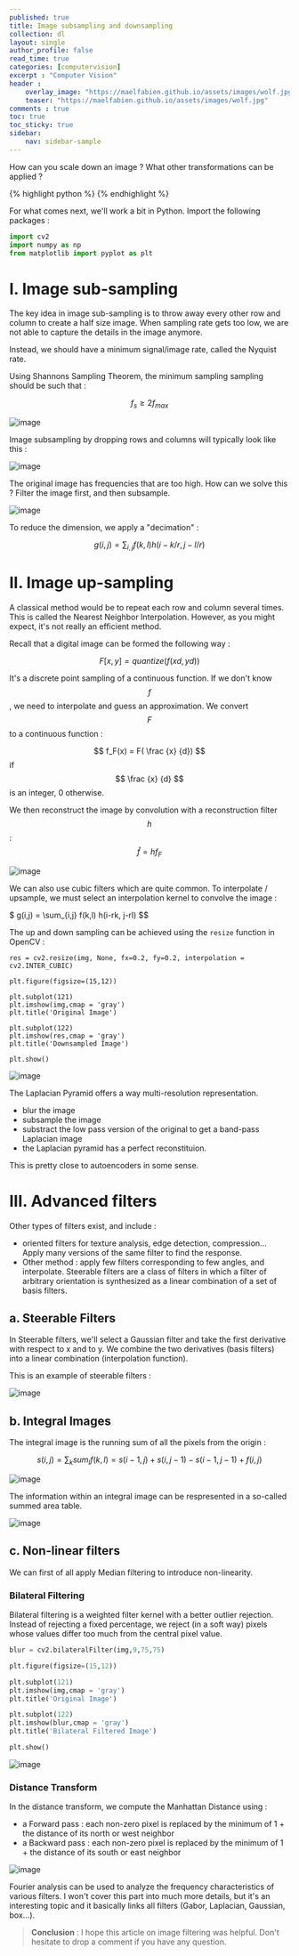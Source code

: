 ```yaml
---
published: true
title: Image subsampling and downsampling
collection: dl
layout: single
author_profile: false
read_time: true
categories: [computervision]
excerpt : "Computer Vision"
header :
    overlay_image: "https://maelfabien.github.io/assets/images/wolf.jpg"
    teaser: "https://maelfabien.github.io/assets/images/wolf.jpg"
comments : true
toc: true
toc_sticky: true
sidebar:
    nav: sidebar-sample
---
```


How can you scale down an image ? What other transformations can be applied ?

{% highlight python %}
{% endhighlight %}

<script type="text/javascript" async
    src="https://cdn.mathjax.org/mathjax/latest/MathJax.js?config=TeX-MML-AM_CHTML">
</script>

For what comes next, we'll work a bit in Python. Import the following packages :

```python
import cv2
import numpy as np
from matplotlib import pyplot as plt
```

# I. Image sub-sampling

The key idea in image sub-sampling is to throw away every other row and column to create a half size image. When sampling rate gets too low, we are not able to capture the details in the image anymore.

Instead, we should have a minimum signal/image rate, called the Nyquist rate.

Using Shannons Sampling Theorem, the minimum sampling sampling should be such that :

$$ f_s ≥ 2 f_{max} $$

![image](https://maelfabien.github.io/assets/images/vision_25.png)

Image subsampling by dropping rows and columns will typically look like this :

![image](https://maelfabien.github.io/assets/images/vision_26.png)

The original image has frequencies that are too high. How can we solve this ? Filter the image first, and then subsample.

![image](https://maelfabien.github.io/assets/images/vision_27.png)

To reduce the dimension, we apply a "decimation" :

$$ g(i,j) = \sum_{i,j} f(k,l) h(i-k/r, j-l/r) $$

# II. Image up-sampling

A classical method would be to repeat each row and column several times. This is called the Nearest Neighbor Interpolation. However, as you might expect, it's not really an efficient method. 

Recall that a digital image can be formed the following way :

$$ F[x,y] = quantize (f(xd,yd)) $$

It's a discrete point sampling of a continuous function. If we don't know $$ f $$, we need to interpolate and guess an approximation. We convert $$ F $$ to a continuous function :

$$ f_F(x) = F( \frac {x} {d}) $$  if $$ \frac {x} {d} $$ is an integer, 0 otherwise.

We then reconstruct the image by convolution with a reconstruction filter $$ h $$ : $$ \hat{f} = h f_F $$

![image](https://maelfabien.github.io/assets/images/vision_28.png)

We can also use cubic filters which are quite common. To interpolate / upsample, we must select an interpolation kernel to convolve the image :

$ g(i,j) = \sum_{i,j} f(k,l) h(i-rk, j-rl) $$

The up and down sampling can be achieved using the `resize` function in OpenCV :

```
res = cv2.resize(img, None, fx=0.2, fy=0.2, interpolation = cv2.INTER_CUBIC)

plt.figure(figsize=(15,12))

plt.subplot(121)
plt.imshow(img,cmap = 'gray')
plt.title('Original Image')

plt.subplot(122)
plt.imshow(res,cmap = 'gray')
plt.title('Downsampled Image')

plt.show()
```

![image](https://maelfabien.github.io/assets/images/vision_29.png)

The Laplacian Pyramid offers a way multi-resolution representation. 
- blur the image
- subsample the image
- substract the low pass version of the original to get a band-pass Laplacian image
- the Laplacian pyramid has a perfect reconstituion. 

This is pretty close to autoencoders in some sense.

# III. Advanced filters

Other types of filters exist, and include :
- oriented filters for texture analysis, edge detection, compression... Apply many versions of the same filter to find the response. 
- Other method : apply few filters corresponding to few angles, and interpolate. Steerable filters are a class of filters in which a filter of arbitrary orientation is synthesized as a linear combination of a set of basis filters.

## a. Steerable Filters

In Steerable filters, we'll select a Gaussian filter and take the first derivative with respect to x and to y. We combine the two derivatives (basis filters) into a linear combination (interpolation function).

This is an example of steerable filters :

![image](https://maelfabien.github.io/assets/images/vision_30.png)

## b. Integral Images

The integral image is the running sum of all the pixels from the origin :

$$ s(i,j) = \sum_k sum_l f(k,l) = s(i-1,j) + s(i,j-1) - s(i-1,j-1) + f(i,j) $$

![image](https://maelfabien.github.io/assets/images/vision_31.png)

The information within an integral image can be respresented in a so-called summed area table.

![image](https://maelfabien.github.io/assets/images/vision_32.png)

## c. Non-linear filters

We can first of all apply Median filtering to introduce non-linearity.

### Bilateral Filtering

Bilateral filtering is a weighted filter kernel with a better outlier rejection. Instead of rejecting a fixed percentage, we reject (in a soft way) pixels whose values differ too much from the central pixel value. 

```python
blur = cv2.bilateralFilter(img,9,75,75)

plt.figure(figsize=(15,12))

plt.subplot(121)
plt.imshow(img,cmap = 'gray')
plt.title('Original Image')

plt.subplot(122)
plt.imshow(blur,cmap = 'gray')
plt.title('Bilateral Filtered Image')

plt.show()
```

![image](https://maelfabien.github.io/assets/images/vision_33.png)

### Distance Transform

In the distance transform, we compute the Manhattan Distance using :
- a Forward pass : each non-zero pixel is replaced by the minimum of 1 + the distance of its north or west neighbor
- a Backward pass : each non-zero pixel is replaced by the minimum of 1 + the distance of its south or east neighbor

![image](https://maelfabien.github.io/assets/images/vision_34.png)

Fourier analysis can be used to analyze the frequency characteristics of various filters. I won't cover this part into much more details, but it's an interesting topic and it basically links all filters (Gabor, Laplacian, Gaussian, box...).


> **Conclusion** : I hope this article on image filtering was helpful. Don't hesitate to drop a comment if you have any question.
